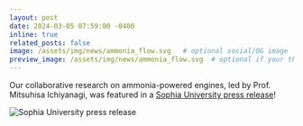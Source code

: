 ```yaml
---
layout: post
date: 2024-03-05 07:59:00 -0400
inline: true
related_posts: false
image: /assets/img/news/ammonia_flow.svg   # optional social/OG image
preview_image: /assets/img/news/ammonia_flow.svg  # optional if your theme uses it
---
```


Our collaborative research on ammonia-powered engines, led by Prof. Mitsuhisa Ichiyanagi, was featured in a [Sophia University press release](https://www.sophia.ac.jp/eng/article/news/release/release20240305/)!

![Sophia University press release](/assets/img/news/ammonia_flow.svg)
